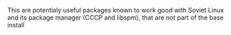This are potentialy useful packages known to work good with Soviet Linux and its package manager (CCCP and libspm), that are not part of the base install
